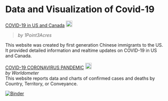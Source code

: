 # Data and Visualization of Covid-19


[COVID-19 in US and Canada](https://coronavirus.1point3acres.com/en)
<img src="https://pbs.twimg.com/profile_images/1236417800891060225/WPYFi-8N_400x400.jpg" alt="icon" width="20"/>  
> _by 1Point3Acres_  

This website was created by first generation Chinese immigrants to the US. It provided detailed information and realtime updates on COVID-19 in US and Canada.

[COVID-19 CORONAVIRUS PANDEMIC](https://www.worldometers.info/coronavirus/)
<img src="https://www.worldometers.info/favicon/favicon.ico" alt="icon" width="20"/>  
    _by Worldometer_  
This website reports data and charts of confirmed cases and deaths by Country, Territory, or Conveyance.


[![Binder](https://mybinder.org/badge_logo.svg)](https://mybinder.org/v2/gh/ychenzgithub/Cov19/master)
